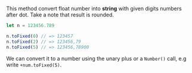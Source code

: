 This method convert float number into **string** with given digits numbers after dot. Take a note that result is rounded.

```js
let n = 123456.789

n.toFixed(0) // => 123457
n.toFixed(2) // => 123456,79
n.toFixed(5) // => 123456,78900
```

We can convert it to a number using the unary plus or a `Number()` call, e.g write `+num.toFixed(5)`.